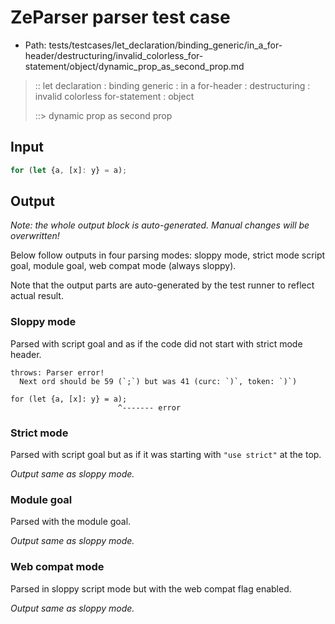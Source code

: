 # ZeParser parser test case

- Path: tests/testcases/let_declaration/binding_generic/in_a_for-header/destructuring/invalid_colorless_for-statement/object/dynamic_prop_as_second_prop.md

> :: let declaration : binding generic : in a for-header : destructuring : invalid colorless for-statement : object
>
> ::> dynamic prop as second prop

## Input

`````js
for (let {a, [x]: y} = a);
`````

## Output

_Note: the whole output block is auto-generated. Manual changes will be overwritten!_

Below follow outputs in four parsing modes: sloppy mode, strict mode script goal, module goal, web compat mode (always sloppy).

Note that the output parts are auto-generated by the test runner to reflect actual result.

### Sloppy mode

Parsed with script goal and as if the code did not start with strict mode header.

`````
throws: Parser error!
  Next ord should be 59 (`;`) but was 41 (curc: `)`, token: `)`)

for (let {a, [x]: y} = a);
                        ^------- error
`````

### Strict mode

Parsed with script goal but as if it was starting with `"use strict"` at the top.

_Output same as sloppy mode._

### Module goal

Parsed with the module goal.

_Output same as sloppy mode._

### Web compat mode

Parsed in sloppy script mode but with the web compat flag enabled.

_Output same as sloppy mode._
